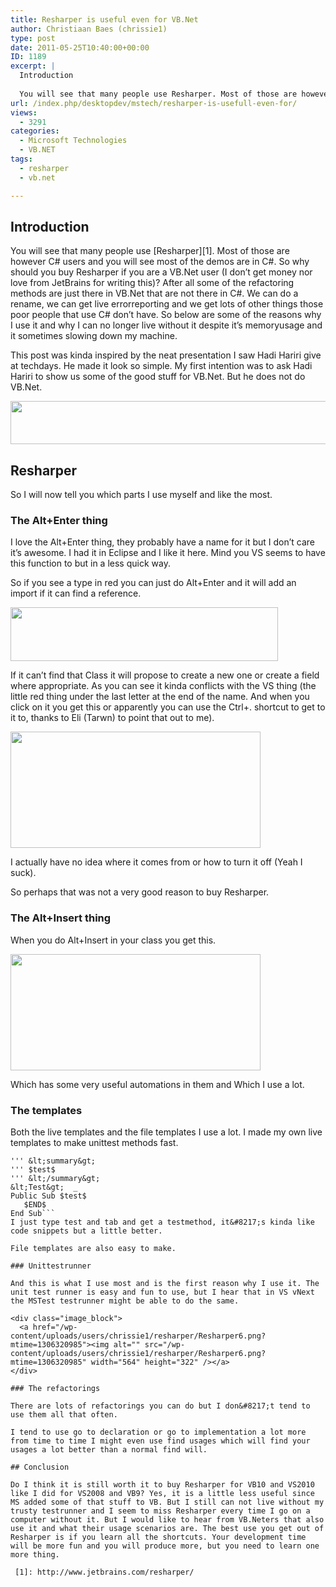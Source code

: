 ```yaml
---
title: Resharper is useful even for VB.Net
author: Christiaan Baes (chrissie1)
type: post
date: 2011-05-25T10:40:00+00:00
ID: 1189
excerpt: |
  Introduction
  
  You will see that many people use Resharper. Most of those are however C# users and you will see most of the demos are in C#. So why should you buy Resharper if you are a VB.Net user (I don't get money nor love from JetBrains for writing&hellip;
url: /index.php/desktopdev/mstech/resharper-is-usefull-even-for/
views:
  - 3291
categories:
  - Microsoft Technologies
  - VB.NET
tags:
  - resharper
  - vb.net

---
```

## Introduction

You will see that many people use [Resharper][1]. Most of those are however C# users and you will see most of the demos are in C#. So why should you buy Resharper if you are a VB.Net user (<span class="MT_red">I don&#8217;t get money nor love from JetBrains for writing this</span>)? After all some of the refactoring methods are just there in VB.Net that are not there in C#. We can do a rename, we can get live errorreporting and we get lots of other things those poor people that use C# don&#8217;t have. So below are some of the reasons why I use it and why I can no longer live without it despite it&#8217;s memoryusage and it sometimes slowing down my machine.

This post was kinda inspired by the neat presentation I saw Hadi Hariri give at techdays. He made it look so simple. My first intention was to ask Hadi Hariri to show us some of the good stuff for VB.Net. But he does not do VB.Net.

<div class="image_block">
  <a href="/wp-content/uploads/users/chrissie1/resharper/Resharper1.png?mtime=1306318958"><img alt="" src="/wp-content/uploads/users/chrissie1/resharper/Resharper1.png?mtime=1306318958" width="515" height="69" /></a>
</div>

## Resharper

So I will now tell you which parts I use myself and like the most.

### The Alt+Enter thing

I love the Alt+Enter thing, they probably have a name for it but I don&#8217;t care it&#8217;s awesome. I had it in Eclipse and I like it here. Mind you VS seems to have this function to but in a less quick way.

So if you see a type in red you can just do Alt+Enter and it will add an import if it can find a reference.

<div class="image_block">
  <a href="/wp-content/uploads/users/chrissie1/resharper/Resharper2.png?mtime=1306319223"><img alt="" src="/wp-content/uploads/users/chrissie1/resharper/Resharper2.png?mtime=1306319223" width="428" height="86" /></a>
</div>

If it can&#8217;t find that Class it will propose to create a new one or create a field where appropriate. As you can see it kinda conflicts with the VS thing (the little red thing under the last letter at the end of the name. And when you click on it you get this or apparently you can use the Ctrl+. shortcut to get to it to, thanks to Eli (Tarwn) to point that out to me).

<div class="image_block">
  <a href="/wp-content/uploads/users/chrissie1/resharper/Resharper3.png?mtime=1306319454"><img alt="" src="/wp-content/uploads/users/chrissie1/resharper/Resharper3.png?mtime=1306319454" width="400" height="186" /></a>
</div>

I actually have no idea where it comes from or how to turn it off (Yeah I suck).

So perhaps that was not a very good reason to buy Resharper.

### The Alt+Insert thing

When you do Alt+Insert in your class you get this.

<div class="image_block">
  <a href="/wp-content/uploads/users/chrissie1/resharper/Resharper4.png?mtime=1306319454"><img alt="" src="/wp-content/uploads/users/chrissie1/resharper/Resharper4.png?mtime=1306319454" width="400" height="186" /></a>
</div>

Which has some very useful automations in them and Which I use a lot.

### The templates

Both the live templates and the file templates I use a lot. I made my own live templates to make unittest methods fast.

```
''' &lt;summary&gt;
''' $test$
''' &lt;/summary&gt;
&lt;Test&gt;  _ 
Public Sub $test$
   $END$
End Sub```
I just type test and tab and get a testmethod, it&#8217;s kinda like code snippets but a little better. 

File templates are also easy to make. 

### Unittestrunner

And this is what I use most and is the first reason why I use it. The unit test runner is easy and fun to use, but I hear that in VS vNext the MSTest testrunner might be able to do the same.

<div class="image_block">
  <a href="/wp-content/uploads/users/chrissie1/resharper/Resharper6.png?mtime=1306320985"><img alt="" src="/wp-content/uploads/users/chrissie1/resharper/Resharper6.png?mtime=1306320985" width="564" height="322" /></a>
</div>

### The refactorings

There are lots of refactorings you can do but I don&#8217;t tend to use them all that often.
  
I tend to use go to declaration or go to implementation a lot more from time to time I might even use find usages which will find your usages a lot better than a normal find will.

## Conclusion

Do I think it is still worth it to buy Resharper for VB10 and VS2010 like I did for VS2008 and VB9? Yes, it is a little less useful since MS added some of that stuff to VB. But I still can not live without my trusty testrunner and I seem to miss Resharper every time I go on a computer without it. But I would like to hear from VB.Neters that also use it and what their usage scenarios are. The best use you get out of Resharper is if you learn all the shortcuts. Your development time will be more fun and you will produce more, but you need to learn one more thing.

 [1]: http://www.jetbrains.com/resharper/